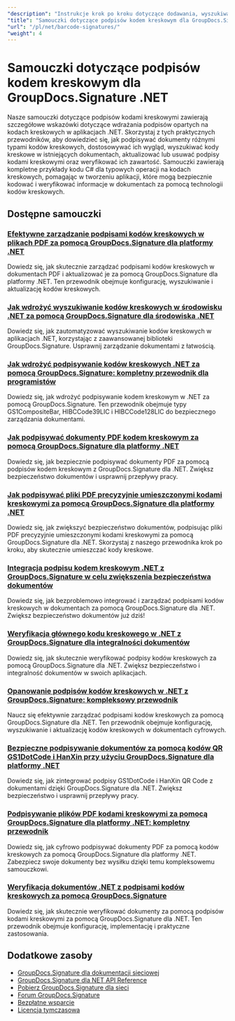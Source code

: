 ```yaml
---
"description": "Instrukcje krok po kroku dotyczące dodawania, wyszukiwania, weryfikowania i zarządzania podpisami kodów kreskowych w dokumentach przy użyciu GroupDocs.Signature dla .NET."
"title": "Samouczki dotyczące podpisów kodem kreskowym dla GroupDocs.Signature .NET"
"url": "/pl/net/barcode-signatures/"
"weight": 4
---
```


# Samouczki dotyczące podpisów kodem kreskowym dla GroupDocs.Signature .NET

Nasze samouczki dotyczące podpisów kodami kreskowymi zawierają szczegółowe wskazówki dotyczące wdrażania podpisów opartych na kodach kreskowych w aplikacjach .NET. Skorzystaj z tych praktycznych przewodników, aby dowiedzieć się, jak podpisywać dokumenty różnymi typami kodów kreskowych, dostosowywać ich wygląd, wyszukiwać kody kreskowe w istniejących dokumentach, aktualizować lub usuwać podpisy kodami kreskowymi oraz weryfikować ich zawartość. Samouczki zawierają kompletne przykłady kodu C# dla typowych operacji na kodach kreskowych, pomagając w tworzeniu aplikacji, które mogą bezpiecznie kodować i weryfikować informacje w dokumentach za pomocą technologii kodów kreskowych.

## Dostępne samouczki

### [Efektywne zarządzanie podpisami kodów kreskowych w plikach PDF za pomocą GroupDocs.Signature dla platformy .NET](./groupdocs-signature-barcode-management-pdf/)
Dowiedz się, jak skutecznie zarządzać podpisami kodów kreskowych w dokumentach PDF i aktualizować je za pomocą GroupDocs.Signature dla platformy .NET. Ten przewodnik obejmuje konfigurację, wyszukiwanie i aktualizację kodów kreskowych.

### [Jak wdrożyć wyszukiwanie kodów kreskowych w środowisku .NET za pomocą GroupDocs.Signature dla środowiska .NET](./net-barcode-search-groupdocs-signature-implementation/)
Dowiedz się, jak zautomatyzować wyszukiwanie kodów kreskowych w aplikacjach .NET, korzystając z zaawansowanej biblioteki GroupDocs.Signature. Usprawnij zarządzanie dokumentami z łatwością.

### [Jak wdrożyć podpisywanie kodów kreskowych .NET za pomocą GroupDocs.Signature: kompletny przewodnik dla programistów](./implement-dotnet-barcode-signing-groupdocs-signature/)
Dowiedz się, jak wdrożyć podpisywanie kodem kreskowym w .NET za pomocą GroupDocs.Signature. Ten przewodnik obejmuje typy GS1CompositeBar, HIBCCode39LIC i HIBCCode128LIC do bezpiecznego zarządzania dokumentami.

### [Jak podpisywać dokumenty PDF kodem kreskowym za pomocą GroupDocs.Signature dla platformy .NET](./sign-pdf-barcode-groupdocs-signature-dotnet/)
Dowiedz się, jak bezpiecznie podpisywać dokumenty PDF za pomocą podpisów kodem kreskowym z GroupDocs.Signature dla .NET. Zwiększ bezpieczeństwo dokumentów i usprawnij przepływy pracy.

### [Jak podpisywać pliki PDF precyzyjnie umieszczonymi kodami kreskowymi za pomocą GroupDocs.Signature dla platformy .NET](./sign-pdf-barcode-positioned-groupdocs-signature/)
Dowiedz się, jak zwiększyć bezpieczeństwo dokumentów, podpisując pliki PDF precyzyjnie umieszczonymi kodami kreskowymi za pomocą GroupDocs.Signature dla .NET. Skorzystaj z naszego przewodnika krok po kroku, aby skutecznie umieszczać kody kreskowe.

### [Integracja podpisu kodem kreskowym .NET z GroupDocs.Signature w celu zwiększenia bezpieczeństwa dokumentów](./net-barcode-signature-groupdocs-signature/)
Dowiedz się, jak bezproblemowo integrować i zarządzać podpisami kodów kreskowych w dokumentach za pomocą GroupDocs.Signature dla .NET. Zwiększ bezpieczeństwo dokumentów już dziś!

### [Weryfikacja głównego kodu kreskowego w .NET z GroupDocs.Signature dla integralności dokumentów](./master-barcode-verification-groupdocs-signature-dotnet/)
Dowiedz się, jak skutecznie weryfikować podpisy kodów kreskowych za pomocą GroupDocs.Signature dla .NET. Zwiększ bezpieczeństwo i integralność dokumentów w swoich aplikacjach.

### [Opanowanie podpisów kodów kreskowych w .NET z GroupDocs.Signature: kompleksowy przewodnik](./master-barcode-signatures-groupdocs-dotnet/)
Naucz się efektywnie zarządzać podpisami kodów kreskowych za pomocą GroupDocs.Signature dla .NET. Ten przewodnik obejmuje konfigurację, wyszukiwanie i aktualizację kodów kreskowych w dokumentach cyfrowych.

### [Bezpieczne podpisywanie dokumentów za pomocą kodów QR GS1DotCode i HanXin przy użyciu GroupDocs.Signature dla platformy .NET](./sign-documents-gs1dotcode-hanxin-qr-groupdocs-signature-dotnet/)
Dowiedz się, jak zintegrować podpisy GS1DotCode i HanXin QR Code z dokumentami dzięki GroupDocs.Signature dla .NET. Zwiększ bezpieczeństwo i usprawnij przepływy pracy.

### [Podpisywanie plików PDF kodami kreskowymi za pomocą GroupDocs.Signature dla platformy .NET: kompletny przewodnik](./sign-pdf-barcode-groupdocs-signature-net/)
Dowiedz się, jak cyfrowo podpisywać dokumenty PDF za pomocą kodów kreskowych za pomocą GroupDocs.Signature dla platformy .NET. Zabezpiecz swoje dokumenty bez wysiłku dzięki temu kompleksowemu samouczkowi.

### [Weryfikacja dokumentów .NET z podpisami kodów kreskowych za pomocą GroupDocs.Signature](./verify-dotnet-documents-barcode-signatures-groupdocs/)
Dowiedz się, jak skutecznie weryfikować dokumenty za pomocą podpisów kodami kreskowymi za pomocą GroupDocs.Signature dla .NET. Ten przewodnik obejmuje konfigurację, implementację i praktyczne zastosowania.

## Dodatkowe zasoby

- [GroupDocs.Signature dla dokumentacji sieciowej](https://docs.groupdocs.com/signature/net/)
- [GroupDocs.Signature dla NET API Reference](https://reference.groupdocs.com/signature/net/)
- [Pobierz GroupDocs.Signature dla sieci](https://releases.groupdocs.com/signature/net/)
- [Forum GroupDocs.Signature](https://forum.groupdocs.com/c/signature)
- [Bezpłatne wsparcie](https://forum.groupdocs.com/)
- [Licencja tymczasowa](https://purchase.groupdocs.com/temporary-license/)